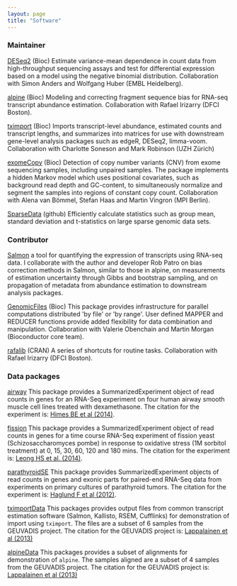 ```yaml
---
layout: page
title: "Software"
---
```


### Maintainer

[DESeq2](http://bioconductor.org/packages/DESeq2) (Bioc)
Estimate variance-mean dependence in count data from high-throughput
sequencing assays and test for differential expression based on a
model using the negative binomial distribution.
Collaboration with Simon Anders and Wolfgang Huber (EMBL Heidelberg).

[alpine](http://bioconductor/packages/alpine) (Bioc)
Modeling and correcting fragment sequence bias for RNA-seq transcript
abundance estimation. 
Collaboration with Rafael Irizarry (DFCI Boston).

[tximport](http://bioconductor.org/packages/tximport) (Bioc)
Imports transcript-level abundance, estimated counts and transcript
lengths, and summarizes into matrices for use with downstream
gene-level analysis packages such as edgeR, DESeq2, limma-voom.
Collaboration with Charlotte Soneson and Mark Robinson (UZH Zürich)

[exomeCopy](http://bioconductor.org/packages/exomeCopy) (Bioc)
Detection of copy number variants (CNV) from exome sequencing samples,
including unpaired samples. The package implements a hidden Markov
model which uses positional covariates, such as background read depth
and GC-content, to simultaneously normalize and segment the samples
into regions of constant copy count.
Collaboration with Alena van Bömmel, Stefan Haas and Martin Vingron
(MPI Berlin).

[SparseData](http://github.com/mikelove/SparseData) (github)
Efficiently calculate statistics such as group mean, standard
deviation and t-statistics on large sparse genomic data sets.

### Contributor

[Salmon](https://combine-lab.github.io/salmon/) a tool for quantifying
the expression of transcripts using RNA-seq data. I collaborate with
the author and developer Rob Patro on bias correction methods in
Salmon, similar to those in alpine, on measurements of estimation
uncertainty through Gibbs and bootstrap sampling, and on propagation
of metadata from abundance estimation to downstream analysis packages.

[GenomicFiles](http://bioconductor.org/packages/GenomicFiles) (Bioc)
This package provides infrastructure for parallel computations
distributed 'by file' or 'by range'. User defined MAPPER and REDUCER
functions provide added flexibility for data combination and manipulation.
Collaboration with Valerie Obenchain and Martin Morgan (Bioconductor
core team).

[rafalib](https://cran.r-project.org/web/packages/rafalib/index.html) (CRAN)
A series of shortcuts for routine tasks.
Collaboration with Rafael Irizarry (DFCI Boston).

### Data packages

[airway](http://bioconductor.org/packages/release/data/experiment/html/airway.html)
This package provides a SummarizedExperiment object of read counts in
genes for an RNA-Seq experiment on four human airway smooth muscle
cell lines treated with dexamethasone.
The citation for the experiment is:
[Himes BE et al (2014)](http://www.ncbi.nlm.nih.gov/pmc/articles/PMC4057123/).

[fission](http://bioconductor.org/packages/release/data/experiment/html/fission.html)
This package provides a SummarizedExperiment object of read counts in
genes for a time course RNA-Seq experiment of fission yeast
(Schizosaccharomyces pombe) in response to oxidative stress (1M
sorbitol treatment) at 0, 15, 30, 60, 120 and 180 mins.
The citation for the experiment is:
[Leong HS et al. (2014)](http://www.ncbi.nlm.nih.gov/pmc/articles/PMC4050258/).

[parathyroidSE](http://bioconductor.org/packages/release/data/experiment/html/parathyroidSE.html)
This package provides SummarizedExperiment objects of read counts in
genes and exonic parts for paired-end RNA-Seq data from experiments on
primary cultures of parathyroid tumors.
The citation for the experiment is:
[Haglund F et al (2012)](http://www.ncbi.nlm.nih.gov/pubmed/23024189).

[tximportData](https://bioconductor.org/packages/tximportData)
This packages provides output files from common transcript estimation
software (Salmon, Kallisto, RSEM, Cufflinks) for demonstration of
import using `tximport`. The files are a subset of 6 samples from the
GEUVADIS project. The citation for the GEUVADIS project is:
[Lappalainen et al (2013)](http://www.nature.com/nature/journal/v501/n7468/full/nature12531.html?WT.ec_id=NATURE-20130926)

[alpineData](https://bioconductor.org/packages/alpineData)
This packages provides a subset of alignments for demonstration of
`alpine`. The samples aligned are a subset of 4 samples from the
GEUVADIS project. The citation for the GEUVADIS project is:
[Lappalainen et al (2013)](http://www.nature.com/nature/journal/v501/n7468/full/nature12531.html?WT.ec_id=NATURE-20130926)
